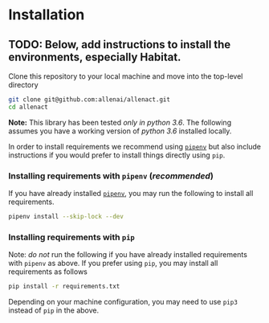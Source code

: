 # Installation

## TODO: Below, add instructions to install the environments, especially Habitat.

Clone this repository to your local machine and move into the top-level directory

```bash
git clone git@github.com:allenai/allenact.git
cd allenact
```

**Note:** This library has been tested *only in python 3.6*. The following assumes you have a working
version of *python 3.6* installed locally. 

In order to install requirements we recommend using [`pipenv`](https://pipenv.kennethreitz.org/en/latest/) but also include instructions if
you would prefer to install things directly using `pip`.

### Installing requirements with `pipenv` (*recommended*)

If you have already installed [`pipenv`](https://pipenv.kennethreitz.org/en/latest/), you may
run the following to install all requirements.

```bash
pipenv install --skip-lock --dev
```

### Installing requirements with `pip`

Note: *do not* run the following if you have already installed requirements with `pipenv`
as above. If you prefer using `pip`, you may install all requirements as follows

```bash
pip install -r requirements.txt
```

Depending on your machine configuration, you may need to use `pip3` instead of `pip` in the
above.


